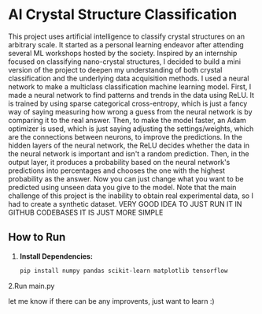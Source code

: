 # AI Crystal Structure Classification

This project uses artificial intelligence to classify crystal structures on an arbitrary scale. It started as a personal learning endeavor after attending several ML workshops hosted by the society. Inspired by an internship focused on classifying nano-crystal structures, I decided to build a mini version of the project to deepen my understanding of both crystal classification and the underlying data acquisition methods. I used a neural network to make a multiclass classification machine learning model. First, I made a neural network to find patterns and trends in the data using ReLU. It is trained by using sparse categorical cross-entropy, which is just a fancy way of saying measuring how wrong a guess from the neural network is by comparing it to the real answer. Then, to make the model faster, an Adam optimizer is used, which is just saying adjusting the settings/weights, which are the connections between neurons, to improve the predictions. In the hidden layers of the neural network, the ReLU decides whether the data in the neural network is important and isn't a random prediction. Then, in the output layer, it produces a probability based on the neural network's predictions into percentages and chooses the one with the highest probability as the answer. Now you can just change what you want to be predicted using unseen data you give to the model. Note that the main challenge of this project is the inability to obtain real experimental data, so I had to create a synthetic dataset.
VERY GOOD IDEA TO JUST RUN IT IN GITHUB CODEBASES IT IS JUST MORE SIMPLE

## How to Run

1. **Install Dependencies:**

   ```bash
   pip install numpy pandas scikit-learn matplotlib tensorflow

2.Run main.py

let me know if there can be any improvents, just want to learn :)


